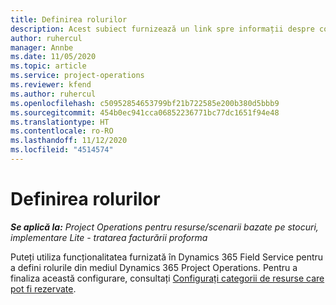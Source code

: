 ```yaml
---
title: Definirea rolurilor
description: Acest subiect furnizează un link spre informații despre configurarea categoriilor de resurse care pot fi rezervate.
author: ruhercul
manager: Annbe
ms.date: 11/05/2020
ms.topic: article
ms.service: project-operations
ms.reviewer: kfend
ms.author: ruhercul
ms.openlocfilehash: c50952854653799bf21b722585e200b380d5bbb9
ms.sourcegitcommit: 454b0ec941cca06852236771bc77dc1651f94e48
ms.translationtype: HT
ms.contentlocale: ro-RO
ms.lasthandoff: 11/12/2020
ms.locfileid: "4514574"
---
```

# <a name="define-roles"></a>Definirea rolurilor

_**Se aplică la:** Project Operations pentru resurse/scenarii bazate pe stocuri, implementare Lite - tratarea facturării proforma_

Puteți utiliza funcționalitatea furnizată în Dynamics 365 Field Service pentru a defini rolurile din mediul Dynamics 365 Project Operations. Pentru a finaliza această configurare, consultați [Configurați categorii de resurse care pot fi rezervate](https://docs.microsoft.com/dynamics365/field-service/set-up-bookable-resource-categories).
